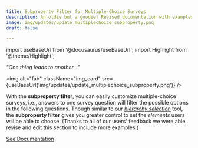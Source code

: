 ```yaml
---
title: Subproperty Filter for Multiple-Choice Surveys
description: An oldie but a goodie! Revised documentation with examples. Enhance your surveys with the multiple choice component's subproperty filter. Apply the filter between concatenating collections to create dynamic surveys.
image: img/updates/update_multiplechoice_subproperty.png
draft: false

---
```


import useBaseUrl from '@docusaurus/useBaseUrl'; 
import Highlight from '@theme/Highlight';


<div className="align-center">
<div className="card">
<div className="card__header">

<span className="hero__subtitle"><em>"One thing leads to another..."</em></span>

</div>
<div className="card__image">

<img alt="fab" className="img_card" src={useBaseUrl('img/updates/update_multiplechoice_subproperty.png')} />
<br/>

</div>
<div className="card__body">

With the **subproperty filter**, you can easily customize multiple-choice surveys, i.e., answers to one survey question will filter the possible options in the following questions. Though similar to our [_hierarchy selection_](/docs/documentation/admin/survey/components/multiple_choice#tree-selector) tool, the **subproperty filter** gives you greater control to set the _elements_ users will be able to choose. (Thanks to all of our users' feedback we were able revise and edit this section to include more examples.)

</div>
<div className="card__footer text-center align-padding-center">

<a className="button button--info button--block" href="/docs/documentation/admin/survey/components/multiple_choice#subproperty-example">See Documentation</a>
<br/>

</div>
</div>
</div>
